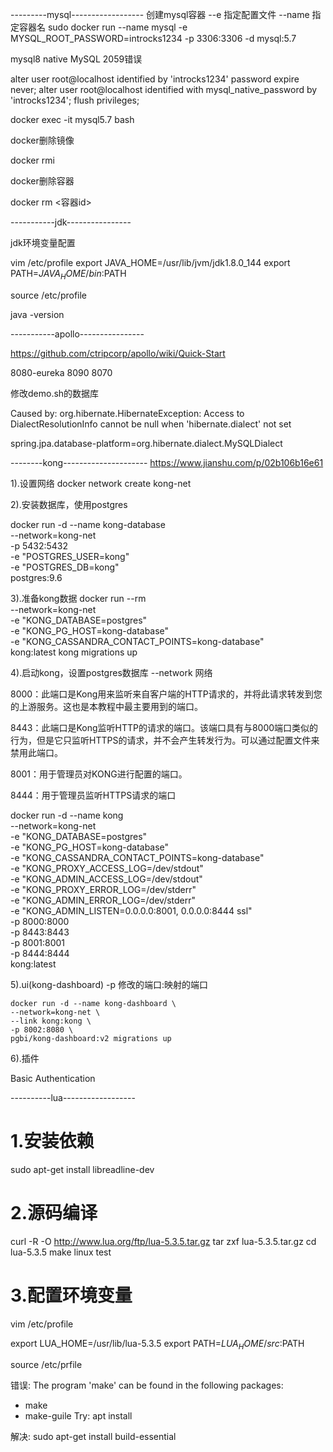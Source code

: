 ---------mysql------------------
创建mysql容器
--e 指定配置文件
--name 指定容器名 
sudo docker run --name mysql -e MYSQL_ROOT_PASSWORD=introcks1234 -p 3306:3306 -d mysql:5.7




mysql8 native
MySQL 2059错误


alter user root@localhost identified by 'introcks1234' password expire never;
alter user root@localhost identified with mysql_native_password by 'introcks1234';
flush privileges;


docker exec -it mysql5.7 bash

docker删除镜像

docker rmi <image id>

docker删除容器

docker rm <容器id>



-----------jdk----------------


jdk环境变量配置


vim /etc/profile
export JAVA_HOME=/usr/lib/jvm/jdk1.8.0_144
export PATH=$JAVA_HOME/bin:$PATH

source /etc/profile

java -version


-----------apollo----------------

https://github.com/ctripcorp/apollo/wiki/Quick-Start

8080-eureka
8090
8070


修改demo.sh的数据库

Caused by: org.hibernate.HibernateException: Access to DialectResolutionInfo cannot be null when 'hibernate.dialect' not set

spring.jpa.database-platform=org.hibernate.dialect.MySQLDialect


--------kong---------------------
https://www.jianshu.com/p/02b106b16e61

1).设置网络
docker network create kong-net

2).安装数据库，使用postgres

docker run -d --name kong-database \
              --network=kong-net \
              -p 5432:5432 \
              -e "POSTGRES_USER=kong" \
              -e "POSTGRES_DB=kong" \
              postgres:9.6

3).准备kong数据
docker run --rm \
    --network=kong-net \
    -e "KONG_DATABASE=postgres" \
    -e "KONG_PG_HOST=kong-database" \
    -e "KONG_CASSANDRA_CONTACT_POINTS=kong-database" \
    kong:latest kong migrations up

4).启动kong，设置postgres数据库
--network 网络

8000：此端口是Kong用来监听来自客户端的HTTP请求的，并将此请求转发到您的上游服务。这也是本教程中最主要用到的端口。

8443：此端口是Kong监听HTTP的请求的端口。该端口具有与8000端口类似的行为，但是它只监听HTTPS的请求，并不会产生转发行为。可以通过配置文件来禁用此端口。

8001：用于管理员对KONG进行配置的端口。

8444：用于管理员监听HTTPS请求的端口


docker run -d --name kong \
    --network=kong-net \
    -e "KONG_DATABASE=postgres" \
    -e "KONG_PG_HOST=kong-database" \
    -e "KONG_CASSANDRA_CONTACT_POINTS=kong-database" \
    -e "KONG_PROXY_ACCESS_LOG=/dev/stdout" \
    -e "KONG_ADMIN_ACCESS_LOG=/dev/stdout" \
    -e "KONG_PROXY_ERROR_LOG=/dev/stderr" \
    -e "KONG_ADMIN_ERROR_LOG=/dev/stderr" \
    -e "KONG_ADMIN_LISTEN=0.0.0.0:8001, 0.0.0.0:8444 ssl" \
    -p 8000:8000 \
    -p 8443:8443 \
    -p 8001:8001 \
    -p 8444:8444 \
    kong:latest


5).ui(kong-dashboard)
   -p 修改的端口:映射的端口


    docker run -d --name kong-dashboard \
    --network=kong-net \
    --link kong:kong \
    -p 8002:8080 \
    pgbi/kong-dashboard:v2 migrations up

6).插件

Basic Authentication    


----------lua------------------

# 1.安装依赖
sudo apt-get install libreadline-dev

# 2.源码编译
curl -R -O http://www.lua.org/ftp/lua-5.3.5.tar.gz
tar zxf lua-5.3.5.tar.gz
cd lua-5.3.5
make linux test    

# 3.配置环境变量
vim /etc/profile

export LUA_HOME=/usr/lib/lua-5.3.5
export PATH=$LUA_HOME/src:$PATH

source /etc/prfile


错误:
The program 'make' can be found in the following packages:
 * make
 * make-guile
Try: apt install <selected package>

解决:
sudo apt-get install build-essential